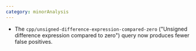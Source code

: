```yaml
---
category: minorAnalysis
---
```

* The `cpp/unsigned-difference-expression-compared-zero` ("Unsigned difference expression compared to zero") query now produces fewer false positives.
